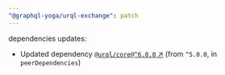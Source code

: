 ```yaml
---
"@graphql-yoga/urql-exchange": patch
---
```

dependencies updates:
  - Updated dependency [`@urql/core@^6.0.0` ↗︎](https://www.npmjs.com/package/@urql/core/v/6.0.0) (from `^5.0.0`, in `peerDependencies`)
